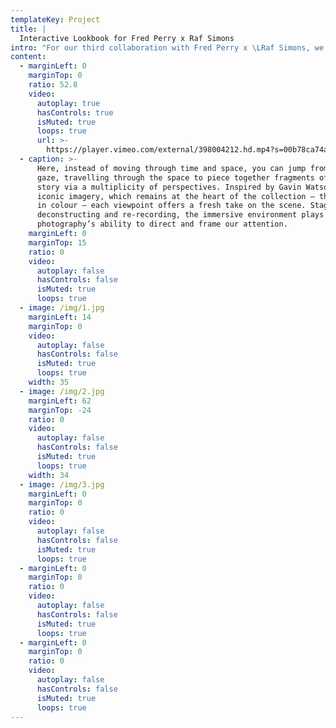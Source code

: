 ```yaml
---
templateKey: Project
title: |
  Interactive Lookbook for Fred Perry x Raf Simons 
intro: "For our third collaboration with Fred Perry x \LRaf Simons, we continued to explore further possibilities of the 360 world, this time revolving around their SS20 collection. \n\nThe house party we made for the AW19 shoot isn’t over yet: this meta-experience invites you backstage into a sweeping warehouse space filled with the same models and photographers at work on set."
content:
  - marginLeft: 0
    marginTop: 0
    ratio: 52.8
    video:
      autoplay: true
      hasControls: true
      isMuted: true
      loops: true
      url: >-
        https://player.vimeo.com/external/398004212.hd.mp4?s=00b78ca74a165fcbb04ed4c46cd70749b90c3538&profile_id=174
  - caption: >-
      Here, instead of moving through time and space, you can jump from gaze to
      gaze, travelling through the space to piece together fragments of the
      story via a multiplicity of perspectives. Inspired by Gavin Watson’s
      iconic imagery, which remains at the heart of the collection – this time
      in colour – each viewpoint offers a fresh take on the scene. Staging,
      deconstructing and re-recording, the immersive environment plays on
      photography’s ability to direct and frame our attention.
    marginLeft: 0
    marginTop: 15
    ratio: 0
    video:
      autoplay: false
      hasControls: false
      isMuted: true
      loops: true
  - image: /img/1.jpg
    marginLeft: 14
    marginTop: 0
    video:
      autoplay: false
      hasControls: false
      isMuted: true
      loops: true
    width: 35
  - image: /img/2.jpg
    marginLeft: 62
    marginTop: -24
    ratio: 0
    video:
      autoplay: false
      hasControls: false
      isMuted: true
      loops: true
    width: 34
  - image: /img/3.jpg
    marginLeft: 0
    marginTop: 0
    ratio: 0
    video:
      autoplay: false
      hasControls: false
      isMuted: true
      loops: true
  - marginLeft: 0
    marginTop: 0
    ratio: 0
    video:
      autoplay: false
      hasControls: false
      isMuted: true
      loops: true
  - marginLeft: 0
    marginTop: 0
    ratio: 0
    video:
      autoplay: false
      hasControls: false
      isMuted: true
      loops: true
---
```


